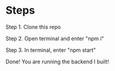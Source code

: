 <h1>Steps</h1>

<p> Step 1. Clone this repo</p>
<p>Step 2. Open terminal and enter "npm i"</p>
<p>Step 3. In terminal, enter "npm start"</p>

<p>Done! You are running the backend I built!</p>


